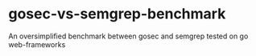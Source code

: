 # gosec-vs-semgrep-benchmark
An oversimplified benchmark between gosec and semgrep tested on go web-frameworks 

